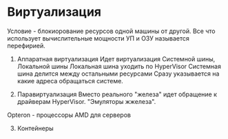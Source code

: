 # Виртуализация

Условие - блокиорование ресурсов одной машины от другой. 
Все что использует вычислительные мощности УП и ОЗУ называется перефирией. 

1. Аппаратная виртуализация
Идет виртуализация  Системной шины, Локальной шины 
Локальная шина уходить по HyperVisor
Системная шина делится между остальными ресурсами
Сразу указывается на какие адреса обращаться системе. 

2. Паравиртуализация
Вместо реального "железа" идет обращение к драйверам HyperVisor. "Эмуляторы жжелеза". 

Opteron - процессоры AMD для серверов

3. Контейнеры

